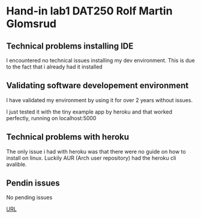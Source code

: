 # Hand-in lab1 DAT250 Rolf Martin Glomsrud

## Technical problems installing IDE

I encountered no technical issues installing my dev environment. This is due to the fact that i already had it installed

## Validating software developement environment

I have validated my environment by using it for over 2 years without issues. 

I just tested it with the tiny example app by heroku and that worked perfectly, running on localhost:5000 

## Technical problems with heroku

The only issue i had with heroku was that there were no guide on how to install on linux. Luckily AUR (Arch user repository) had the heroku cli avalible. 

## Pendin issues

No pending issues

[URL](https://sheltered-journey-95264.herokuapp.com/)
